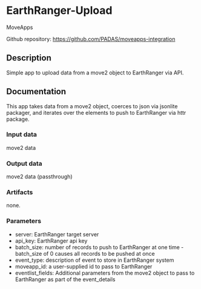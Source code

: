 # EarthRanger-Upload

MoveApps

Github repository: https://github.com/PADAS/moveapps-integration

## Description
Simple app to upload data from a move2 object to EarthRanger via API.

## Documentation
This app takes data from a move2 object, coerces to json via jsonlite packager, and iterates over the elements to push to EarthRanger via httr package. 

### Input data
move2 data

### Output data
move2 data (passthrough)

### Artifacts
none.

### Parameters 
- server:  EarthRanger target server
- api_key:  EarthRanger api key
- batch_size:  number of records to push to EarthRanger at one time - batch_size of 0 causes all records to be pushed at once
- event_type:  description of event to store in EarthRanger system
- moveapp_id:  a user-supplied id to pass to EarthRanger
- eventlist_fields:  Additional parameters from the move2 object to pass to EarthRanger as part of the event_details
